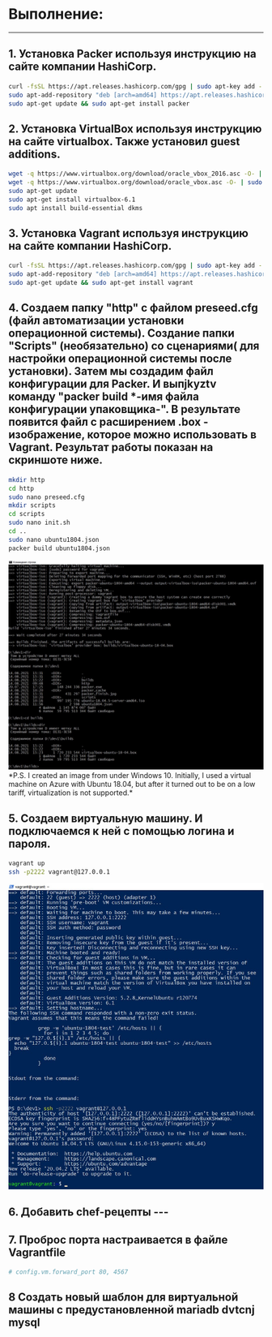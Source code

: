 # Выполнение:
************

## 1. Установка Packer используя инструкцию на сайте компании HashiCorp.  
   ```sh  
   curl -fsSL https://apt.releases.hashicorp.com/gpg | sudo apt-key add -  
   sudo apt-add-repository "deb [arch=amd64] https://apt.releases.hashicorp.com $(lsb_release -cs) main"  
   sudo apt-get update && sudo apt-get install packer  
   ```  
## 2. Установка VirtualBox используя инструкцию на сайте virtualbox. Также установил guest additions.  
   ```sh
   wget -q https://www.virtualbox.org/download/oracle_vbox_2016.asc -O- | sudo apt-key add -  
   wget -q https://www.virtualbox.org/download/oracle_vbox.asc -O- | sudo apt-key add -  
   sudo apt-get update  
   sudo apt-get install virtualbox-6.1  
   sudo apt install build-essential dkms  
   ```
## 3. Установка Vagrant используя инструкцию на сайте компании HashiCorp.  
   ```sh
   curl -fsSL https://apt.releases.hashicorp.com/gpg | sudo apt-key add -  
   sudo apt-add-repository "deb [arch=amd64] https://apt.releases.hashicorp.com $(lsb_release -cs) main"  
   sudo apt-get update && sudo apt-get install vagrant  
   ```
## 4.  Создаем папку "http" с файлом preseed.cfg (файл автоматизации установки операционной системы). Создание папки "Scripts" (необязательно) со сценариями( для настройки операционной системы после установки). Затем мы создадим файл конфигурации для Packer. И выпjkyztv команду "packer build *-имя файла конфигурации упаковщика-". В результате появится файл с расширением .box - изображение, которое можно использовать в Vagrant. Результат работы показан на скриншоте ниже.  
   ```sh
   mkdir http
   cd http
   sudo nano preseed.cfg
   mkdir scripts
   cd scripts
   sudo nano init.sh
   cd ..
   sudo nano ubuntu1804.json
   packer build ubuntu1804.json
   ```
   <img src="https://github.com/dan480/DevOps_courses/blob/main/1.Containers-VMs/1.1.Vagrant%2BPacker/packer_finish.jpg" alt="drawing" width="800"/>  
   *P.S. I created an image from under Windows 10. Initially, I used a virtual machine on Azure with Ubuntu 18.04, but after it turned out to be on a low tariff, virtualization is not supported.*
     
## 5. Создаем виртуальную машину. И подключаемся к ней с помощью логина и пароля.
   ```sh
   vagrant up
   ssh -p2222 vagrant@127.0.0.1
   ```
   <img src="https://github.com/dan480/DevOps_courses/blob/main/1.Containers-VMs/1.1.Vagrant%2BPacker/start_vm1.jpg" alt="drawing"/>

## 6. Добавить chef-рецепты ---

## 7. Проброс порта настраивается в файле Vagrantfile
   ```sh
   # config.vm.forward_port 80, 4567
   ```
## 8 Создать новый шаблон для виртуальной машины с предустановленной mariadb dvtcnj mysql


   
